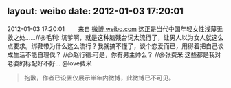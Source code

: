 layout: weibo
date: 2012-01-03 17:20:01
---
<meta name="referrer" content="no-referrer" />

2012-01-03 17:20:01  &nbsp;&nbsp;&nbsp;&nbsp;&nbsp;&nbsp; 来自 <a href="http://weibo.com/" rel="nofollow">微博 weibo.com</a>
这正是当代中国年轻女性浅薄无救之处……//@毛利: 坑爹啊，就是这种脑残台词太流行了，让男人以为女人就这么点要求。绑鞋带为什么这么流行？我就搞不懂了，谈个恋爱而已，用得着把自己谈成生活不能自理伐？ //@赵行德:可是，你有男主帅么？ //@张费米:这些都是我对老婆的标配好不好... @love费米
>  抱歉，作者已设置仅展示半年内微博，此微博已不可见。 ​​​
